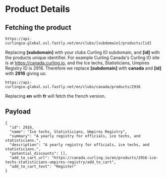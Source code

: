 # Product Details

## Fetching the product[​](#fetching-the-product "Direct link to Fetching the product")

```
https://api-curlingio.global.ssl.fastly.net/en/clubs/[subdomain]/products/[id]
```

Replacing **\[subdomain]** with your clubs Curling IO subdomain, and **\[id]** with the products unique identifier. For example Curling Canada's Curling IO site is at <https://canada.curling.io>, and the Ice techs, Statisticians, Umpires Registry ID is 2916. Therefore we replace **\[subdomain]** with **canada** and **\[id]** with **2916** giving us:

```
https://api-curlingio.global.ssl.fastly.net/en/clubs/canada/products/2916
```

Replacing **en** with **fr** will fetch the french version.

## Payload[​](#payload "Direct link to Payload")

```
{
  "id": 2916,
  "name": "Ice techs, Statisticians, Umpires Registry",
  "summary": "A yearly registry for officials, ice techs, and statisticians.",
  "description": "A yearly registry for officials, ice techs, and statisticians.",
  "potential_discounts": [],
  "add_to_cart_url": "https://canada.curling.io/en/products/2916-ice-techs-statisticians-umpires-registry/add_to_cart",
  "add_to_cart_text": "Register"
}
```
